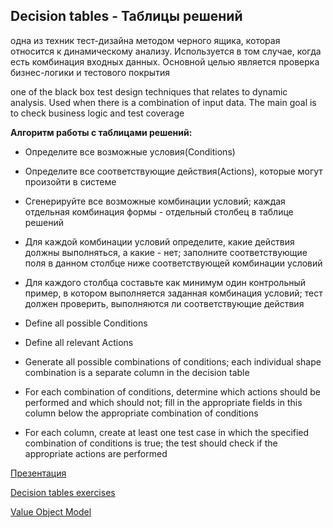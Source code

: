 ## Decision tables - Таблицы решений
одна из техник тест-дизайна методом черного ящика, которая относится к динамическому анализу. Используется в том случае, когда есть комбинация входных данных. Основной целью является проверка бизнес-логики и тестового покрытия

one of the black box test design techniques that relates to dynamic analysis. Used when there is a combination of input data. The main goal is to check business logic and test coverage

**Алгоритм работы с таблицами решений:**

- Определите все возможные условия(Conditions)
- Определите все соответствующие действия(Actions), которые могут произойти в системе
- Сгенерируйте все возможные комбинации условий; каждая отдельная комбинация формы - отдельный столбец в таблице решений
- Для каждой комбинации условий определите, какие действия должны выполняться, а какие - нет; заполните соответствующие поля в данном столбце ниже соответствующей комбинации условий
- Для каждого столбца составьте как минимум один контрольный пример, в котором выполняется заданная комбинация условий; тест должен проверить, выполняются ли соответствующие действия


- Define all possible Conditions
- Define all relevant Actions
- Generate all possible combinations of conditions; each individual shape combination is a separate column in the decision table
- For each combination of conditions, determine which actions should be performed and which should not; fill in the appropriate fields in this column below the appropriate combination of conditions
- For each column, create at least one test case in which the specified combination of conditions is true; the test should check if the appropriate actions are performed

[Презентация](https://docs.google.com/presentation/d/1X2AFW4ik4coNbsdNbLJOKXPa1iUiBR3S/edit?usp=sharing&ouid=116447005932578256378&rtpof=true&sd=true)

[Decision tables exercises](https://docs.google.com/spreadsheets/d/1eIFfQBYe8TsVkDqpJYgbmZ5OFlzVrl9Y/edit?usp=sharing&ouid=116447005932578256378&rtpof=true&sd=true)

[Value Object Model](https://docs.google.com/presentation/d/1koZw0cbphBGXVNeJOtfy9yRUG95VH23g/edit?usp=drive_link&ouid=116447005932578256378&rtpof=true&sd=true)



